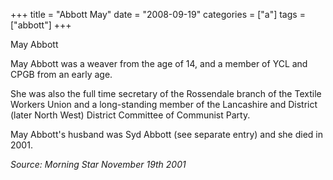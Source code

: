 +++
title = "Abbott May"
date = "2008-09-19"
categories = ["a"]
tags = ["abbott"]
+++

May Abbott

May Abbott was a weaver from the age of 14, and a member of YCL and CPGB from an early age.

She was also the full time secretary of the Rossendale branch of the Textile Workers Union and a long-standing member of the Lancashire and District (later North West) District Committee of Communist Party.

May Abbott's husband was Syd Abbott (see separate entry) and she died in 2001.

_Source: Morning Star November 19th 2001_
